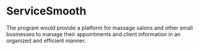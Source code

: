 # ServiceSmooth
The program would provide a platform for massage salons and other small businesses to manage their appointments and client information in an organized and efficient manner.
